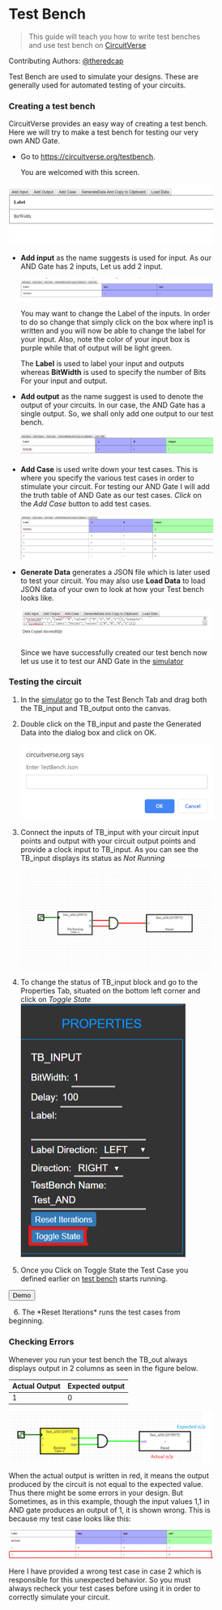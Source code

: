 # Test Bench

> This guide will teach you how to write test benches and use test bench on [CircuitVerse](https://circuitverse.com/simulator)

Contributing Authors: [@theredcap](https://github.com/theredcap)

Test Bench are used to simulate your designs. These are generally used for automated testing of your circuits. 

### Creating a test bench

CircuitVerse provides an easy way of creating a test bench. Here we will try to make a test bench for testing our very own AND Gate.

* Go to <https://circuitverse.org/testbench>.

  You are welcomed with this screen.

![](images\testbench\welcome.png)

* **Add input** as the name suggests is used for input. As our AND Gate has 2 inputs, Let us add 2 input.

  ![](images\testbench\input.png)

  You may want to change the Label of the inputs. In order to do so change that simply click on the box where inp1 is written and you will now be able to change the label for your input. Also, note the color of your input box is purple while that of output will be light green.

  The **Label** is used to label your input and outputs whereas **BitWidth** is used to specify the number of Bits For your input and output.

* **Add output** as the name suggest is used to denote the output of your circuits. In our case, the AND Gate has a single output. So, we shall only add one output to our test bench.

  ![](images\testbench\output.png)

* **Add Case** is used write down your test cases. This is where you specify the various test cases in order to stimulate your circuit. For testing our AND Gate I will add the truth table of AND Gate as our test cases. *Click* on the *Add Case* button to add test cases.

  ![](images\testbench\test_cases.png)

* **Generate Data** generates a JSON file which is later used to test your circuit. You may also use **Load Data** to load JSON data of your own to look at how your Test bench looks like.

  ![](images\testbench\Test_JSON.png)

  Since we have successfully created our test bench now let us use it to test our AND Gate in the [simulator](https://circuitverse.org/simulator)

  

### Testing the circuit

1. In the [simulator](https://circuitverse.org/simulator) go to the Test Bench Tab and drag both the TB_input and TB_output onto the canvas.

2. Double click on the TB_input and paste the Generated Data into the dialog box and click on OK.

   ![](images\testbench\enter_JSON.png)

3. Connect the inputs of TB_input with your circuit input points and output with your circuit output points and provide a clock input to TB_input. As you can see the TB_input displays its status as *Not Running*

   ![](images\testbench\test_circuit.png)

4. To change the status of TB_input block and go to the Properties Tab, situated on the bottom left corner and click on *Toggle State*
   ![](images\testbench\toggle_state.png)

5. Once you Click on Toggle State the Test Case you defined earlier on [test bench](https://circuitverse.org/testbench) starts running.


  <button data-modal-target="#modal">
  Demo
  </button>
    <div class="modal" id="modal">
      <div class="modal-header">
        <div class="title">Test Bench</div>
        <button data-close-button class="close-button">&times;</button>
      </div>
      <div class="modal-body">
        <video id="video" style="width:100%; height: 560px; position: center;" controls>
      <source src="video/test_bench.mp4 " type="video/mp4">
    </video> 
    </div>
    </div>
    <div id="overlay"></div>    


<script>
var openModalButtons = document.querySelectorAll('[data-modal-target]')
var closeModalButtons = document.querySelectorAll('[data-close-button]')
var overlay = document.getElementById('overlay')
console.log(document.getElementsByTagName("STYLE"))
function myFunction(x) {
if (x.matches) { // If media query matches
document.getElementById("video").style.height = "300px";
document.getElementById("modal").style.left = "50%";
document.getElementById("modal").style.height = "55%";
} else {
document.getElementById("video").style.height = "560px";
document.getElementById("modal").style.left = "56.5%";
document.getElementById("modal").style.height = "80%"; 
}
}

var x = window.matchMedia("(max-width: 768px)")
myFunction(x) // Call listener function at run time
x.addListener(myFunction) // Attach listener function on state changes

openModalButtons.forEach(button => {
button.addEventListener('click', () => {
var modal = document.querySelector(button.dataset.modalTarget)
openModal(modal)
})
})

overlay.addEventListener('click', () => {
var modals = document.querySelectorAll('.modal.active')
modals.forEach(modal => {
closeModal(modal)
})
})

closeModalButtons.forEach(button => {
button.addEventListener('click', () => {
var modal = button.closest('.modal')
closeModal(modal)
})
})

function openModal(modal) {
if (modal == null) return
modal.classList.add('active')
overlay.classList.add('active')
}

function closeModal(modal) {
if (modal == null) return
modal.classList.remove('active')
overlay.classList.remove('active')
}  

var openModalButtons = document.querySelectorAll('[data-modal-target]')
var closeModalButtons = document.querySelectorAll('[data-close-button]')
var overlay = document.getElementById('overlay')

openModalButtons.forEach(button => {
button.addEventListener('click', () => {
var modal = document.querySelector(button.dataset.modalTarget)
openModal(modal)
})
})

overlay.addEventListener('click', () => {
var modals = document.querySelectorAll('.modal.active')
modals.forEach(modal => {
closeModal(modal)
})
})

closeModalButtons.forEach(button => {
button.addEventListener('click', () => {
var modal = button.closest('.modal')
closeModal(modal)
})
})

function openModal(modal) {
if (modal == null) return
modal.classList.add('active')
overlay.classList.add('active')
}

function closeModal(modal) {
if (modal == null) return
modal.classList.remove('active')
overlay.classList.remove('active')
}
</script>


<style>
*, *::after, *::before {
box-sizing: border-box;
}

.modal {
position: fixed;
top: 50%;
left: 50%;
transform: translate(-50%, -50%) scale(0);
transition: 200ms ease-in-out;
border: 1px solid black;
border-radius: 10px;
z-index: 10;
background-color: white;
width: 500px;
max-width: 80%;
}

.modal.active {
transform: translate(-50%, -50%) scale(1);
width:70%;
height:55%;
}

.modal-header {
padding: 10px 15px;
display: flex;
justify-content: space-between;
align-items: center;
border-bottom: 1px solid black;
}

.modal-header .title {
font-size: 1.25rem;
font-weight: bold;
}

.modal-header .close-button {
cursor: pointer;
border: none;
outline: none;
background: none;
font-size: 1.25rem;
font-weight: bold;
}

.modal-body {
padding: 10px 15px;
}

#overlay {
position: fixed;
opacity: 0;
transition: 200ms ease-in-out;
top: 0;
left: 0;
right: 0;
bottom: 0;
background-color: rgba(0, 0, 0, .5);
pointer-events: none;
}

#overlay.active {
opacity: 1;
pointer-events: all;
}

</style>

<p style="text-indent: 10px;">6. The *Reset Iterations* runs the test cases from beginning.</p>

### Checking Errors

Whenever you run your test bench the TB_out always displays output in 2 columns as seen in the figure below.

| Actual Output | Expected output |
| ------------- | --------------- |
| 1             | 0               |

![](images\testbench\TB_out.png)

When the actual output is written in red, it means the output produced by the circuit is not equal to the expected value. Thus there might be some errors in your design. But Sometimes, as in this example, though the input values 1,1 in AND gate produces an output of 1, it is shown wrong. This is because my test case looks like this: 

![](images\testbench\wrong_test_case.png)

Here I have provided a wrong test case in case 2 which is responsible for this unexpected behavior. So you must always recheck your test cases before using it in order to correctly simulate your circuit.
